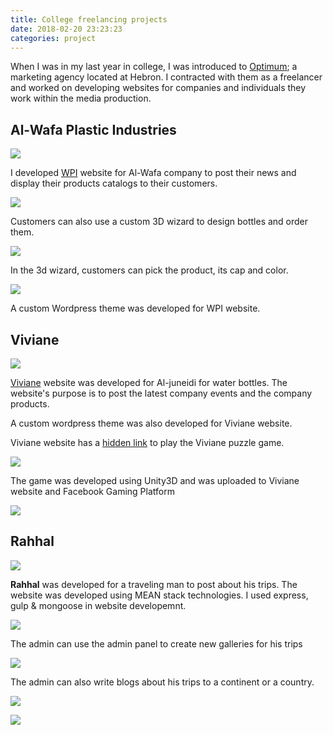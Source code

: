 ```yaml
---
title: College freelancing projects
date: 2018-02-20 23:23:23
categories: project
---
```

When I was in my last year in college, I was introduced to [Optimum](https://www.paloptimum.ps/); a marketing agency located at Hebron. I contracted with them as a freelancer and worked on developing websites for companies and individuals they work within the media production. <!--more-->

## Al-Wafa Plastic Industries

![](https://cdn.jsdelivr.net/gh/abozanona/abozanona.me@1.0.7/images/projects/wpi/wpi-home.jpg)

I developed [WPI](https://wpi.ps/) website for Al-Wafa company to post their news and display their products catalogs to their customers.

![](https://cdn.jsdelivr.net/gh/abozanona/abozanona.me@1.0.7/images/projects/wpi/wpi-catalog.png)

Customers can also use a custom 3D wizard to design bottles and order them.

![](https://cdn.jsdelivr.net/gh/abozanona/abozanona.me@1.0.7/images/projects/wpi/wpi-wizard-1.jpg)

In the 3d wizard, customers can pick the product, its cap and color.

![](https://cdn.jsdelivr.net/gh/abozanona/abozanona.me@1.0.7/images/projects/wpi/wpi-wizard-2.jpg)

A custom Wordpress theme was developed for WPI website.

## Viviane

![](https://cdn.jsdelivr.net/gh/abozanona/abozanona.me@1.0.7/images/projects/viviane/viviane-home.jpg)

[Viviane](https://juneidi-ps.com/) website was developed for Al-juneidi for water bottles. The website's purpose is to post the latest company events and the company products.

A custom wordpress theme was also developed for Viviane website.

Viviane website has a [hidden link](https://juneidi-ps.com/game/) to play the Viviane puzzle game.

![](https://cdn.jsdelivr.net/gh/abozanona/abozanona.me@1.0.7/images/projects/viviane/viviane-game-1.jpg)

The game was developed using Unity3D and was uploaded to Viviane website and Facebook Gaming Platform

![](https://cdn.jsdelivr.net/gh/abozanona/abozanona.me@1.0.7/images/projects/viviane/viviane-game-2.jpg)

## Rahhal

![](https://cdn.jsdelivr.net/gh/abozanona/abozanona.me@1.0.7/images/projects/rahhal/rahhal-home.jpg)

**Rahhal** was developed for a traveling man to post about his trips. The website was developed using MEAN stack technologies. I used express, gulp & mongoose in website developemnt.

![](https://cdn.jsdelivr.net/gh/abozanona/abozanona.me@1.0.7/images/projects/rahhal/rahhal-visited-countries.png)

The admin can use the admin panel to create new galleries for his trips

![](https://cdn.jsdelivr.net/gh/abozanona/abozanona.me@1.0.7/images/projects/rahhal/rahhal-gallery.jpg)

The admin can also write blogs about his trips to a continent or a country.

![](https://cdn.jsdelivr.net/gh/abozanona/abozanona.me@1.0.7/images/projects/rahhal/rahhal-continent.jpg)

![](https://cdn.jsdelivr.net/gh/abozanona/abozanona.me@1.0.7/images/projects/rahhal/rahhal-blog.jpg)

